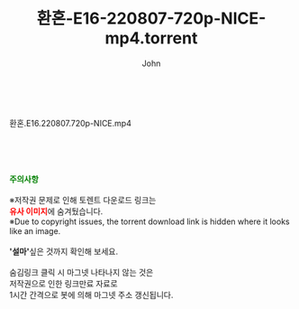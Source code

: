 ﻿---
layout: post
title:  "환혼-E16-220807-720p-NICE-mp4.torrent"
author: John
categories: [ 드라마 ]
tags: [  ]
image:  
description: "환혼-E16-220807-720p-NICE-mp4 torrent 정보 공유"
toc: true
toc_sticky: true
---

<br>
<div class="view-img">
<a class="view_image" href="http://torrentmobile61.com/bbs/view_image.php?fn=%2Fdata%2Ffile%2Fdrama%2F3735182707_Mj7POXtf_96c2ff0aded0f35caba927574717ea013eb08c7d.jpg" target="_blank"><img alt="" class="img-tag" content="http://torrentmobile61.com/data/file/drama/3735182707_Mj7POXtf_96c2ff0aded0f35caba927574717ea013eb08c7d.jpg" itemprop="image" src="http://torrentmobile61.com/data/file/drama/3735182707_Mj7POXtf_96c2ff0aded0f35caba927574717ea013eb08c7d.jpg"/></a></div><div class="view-content" itemprop="description">
<p>환혼.E16.220807.720p-NICE.mp4<br/></p> </div>
    
<br><br><br>
<p data-ke-size="size16"><b><span style="color: green;">주의사항</span></b><br /><br />※저작권 문제로 인해 토렌트 다운로드 링크는<br /><b><span style="color: red;">유사 이미지</span></b>에 숨겨뒀습니다.<br />※Due to copyright issues, the torrent download link is hidden where it looks like an image.<br /><br /><b>'설마'</b>싶은 것까지 확인해 보세요.<br /><br />숨김링크 클릭 시 마그넷 나타나지 않는 것은<br />저작권으로 인한 링크만료 자료로<br />1시간 간격으로 봇에 의해 마그넷 주소 갱신됩니다.</p>

